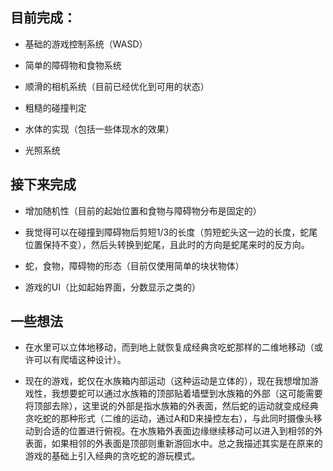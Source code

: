 ## 目前完成：

- 基础的游戏控制系统（WASD）

- 简单的障碍物和食物系统

- 顺滑的相机系统（目前已经优化到可用的状态）

- 粗糙的碰撞判定
  
- 水体的实现（包括一些体现水的效果）
  
- 光照系统

## 接下来完成

- 增加随机性（目前的起始位置和食物与障碍物分布是固定的）

- 我觉得可以在碰撞到障碍物后剪短1/3的长度（剪短蛇头这一边的长度，蛇尾位置保持不变），然后头转换到蛇尾，且此时的方向是蛇尾来时的反方向。

- 蛇，食物，障碍物的形态（目前仅使用简单的块状物体）

- 游戏的UI（比如起始界面，分数显示之类的）

## 一些想法

- 在水里可以立体地移动，而到地上就恢复成经典贪吃蛇那样的二维地移动（或许可以有爬墙这种设计）。

- 现在的游戏，蛇仅在水族箱内部运动（这种运动是立体的），现在我想增加游戏性，我想要蛇可以通过水族箱的顶部贴着墙壁到水族箱的外部（这可能需要将顶部去除），这里说的外部是指水族箱的外表面，然后蛇的运动就变成经典贪吃蛇的那种形式（二维的运动，通过A和D来操控左右），与此同时摄像头移动到合适的位置进行俯视。在水族箱外表面边缘继续移动可以进入到相邻的外表面，如果相邻的外表面是顶部则重新游回水中。总之我描述其实是在原来的游戏的基础上引入经典的贪吃蛇的游玩模式。